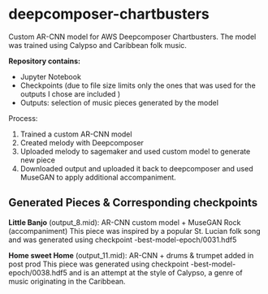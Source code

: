 # deepcomposer-chartbusters
Custom AR-CNN model for AWS Deepcomposer Chartbusters. The model was trained using Calypso and Caribbean folk music.

**Repository contains:** 
- Jupyter Notebook
- Checkpoints (due to file size limits only the ones that was used for the outputs I chose are included )
- Outputs: selection of music pieces generated by the model


Process: 
1. Trained a custom AR-CNN model
2. Created melody with Deepcomposer 
3. Uploaded melody to sagemaker and used custom model to generate new piece
4. Downloaded output and uploaded it back to deepcomposer and used MuseGAN to apply additional accompaniment.

## Generated Pieces & Corresponding checkpoints 
**Little Banjo** (output_8.mid): AR-CNN custom model +  MuseGAN Rock (accompaniment) 
This piece was inspired by a popular St. Lucian folk song and was generated using checkpoint -best-model-epoch/0031.hdf5

**Home sweet Home** (output_11.mid): AR-CNN  + drums & trumpet added in post prod
This piece was generated using checkpoint -best-model-epoch/0038.hdf5 and is an attempt at the style of Calypso, a genre of music originating in the Caribbean.